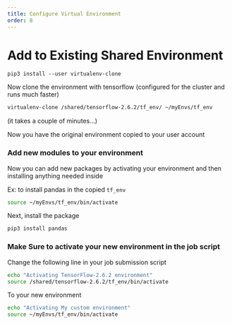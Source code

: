 ```yaml
---
title: Configure Virtual Environment
order: 8
---
```

# Add to Existing Shared Environment

```
pip3 install --user virtualenv-clone
```
Now clone the environment with tensorflow (configured for the cluster and runs much faster)
```sh
virtualenv-clone /shared/tensorflow-2.6.2/tf_env/ ~/myEnvs/tf_env
```
(it takes a couple of minutes...)

Now you have the original environment copied to your user account

### Add new modules to your environment

Now you can add new packages by activating your environment and then installing anything needed inside

Ex: to install pandas in the copied `tf_env`
```sh
source ~/myEnvs/tf_env/bin/activate
```
Next, install the package
```sh
pip3 install pandas
```

### Make Sure to activate your new environment in the job script

Change the following line in your job submission script
```sh
echo "Activating TensorFlow-2.6.2 environment"
source /shared/tensorflow-2.6.2/tf_env/bin/activate
```
To your new environment
```sh
echo "Activating My custom environment"
source ~/myEnvs/tf_env/bin/activate
```